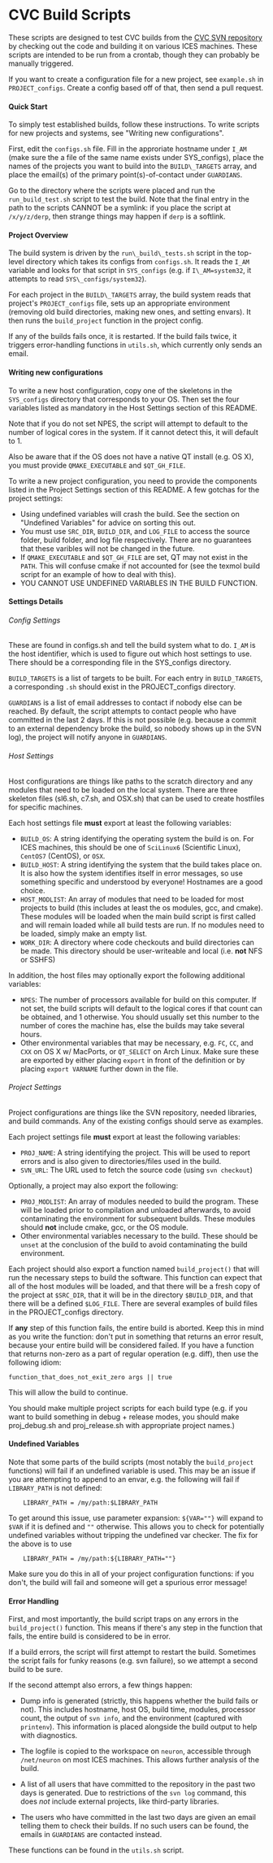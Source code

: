 # CVC Build Scripts

These scripts are designed to test CVC builds from the
[CVC SVN repository](https://svn.ices.utexas.edu/repos/cvc/) by checking
out the code and building it on various ICES machines. These scripts are
intended to be run from a crontab, though they can probably be manually
triggered.

If you want to create a configuration file for a new project, see `example.sh` in `PROJECT_configs`. Create a config based off of that, then send a pull request.

#### Quick Start

To simply test established builds, follow these instructions. To write
scripts for new projects and systems, see "Writing new configurations".

First, edit the `configs.sh` file. Fill in the approriate hostname under
`I_AM` (make sure the a file of the same name exists under SYS\_configs), 
place the names of the projects you want to build into the
`BUILD\_TARGETS` array, and place the email(s) of the primary point(s)-of-contact
under `GUARDIANS`.

Go to the directory where the scripts were placed and run the
`run_build_test.sh` script to test the build. Note that the final entry in the
path to the scripts CANNOT be a symlink: if you place the script at
`/x/y/z/derp`, then strange things may happen if `derp` is a softlink.

#### Project Overview

The build system is driven by the `run\_build\_tests.sh` script in the
top-level directory which takes its configs from `configs.sh`. It reads
the `I_AM` variable and looks for that script in `SYS_configs` (e.g. if
`I\_AM=system32`, it attempts to read `SYS\_configs/system32`). 

For each project in the `BUILD\_TARGETS` array, the build system reads 
that project's `PROJECT_configs` file, sets up an appropriate environment
(removing old build directories, making new ones, and setting envars). It
then runs the `build_project` function in the project config.

If any of the builds fails once, it is restarted. If the build fails twice,
it triggers error-handling functions in `utils.sh`, which currently only
sends an email.

#### Writing new configurations

To write a new host configuration, copy one of the skeletons in the
`SYS_configs` directory that corresponds to your OS. Then set the four
variables listed as mandatory in the Host Settings section of this README.

Note that if you do not set NPES, the script will attempt to default to
the number of logical cores in the system. If it cannot detect this, it
will default to 1.

Also be aware that if the OS does not have a native QT install (e.g. OS
X), you must provide `QMAKE_EXECUTABLE` and `$QT_GH_FILE`. 

To write a new project configuration, you need to provide the components
listed in the Project Settings section of this README. A few gotchas for
the project settings:

*  Using undefined variables will crash the build. See the section on "Undefined Variables" for advice on sorting this out.
* You must use `SRC_DIR`, `BUILD_DIR`, and `LOG_FILE` to access the source
folder, build folder, and log file respectively. There are no guarantees
that these varibles will not be changed in the future.
* If `QMAKE_EXECUTABLE` and `$QT_GH_FILE` are set, QT may not exist in the
`PATH`. This will confuse cmake if not accounted for (see the texmol build
script for an example of how to deal with this).
* YOU CANNOT USE UNDEFINED VARIABLES IN THE BUILD FUNCTION.

#### Settings Details

###### Config Settings

These are found in configs.sh and tell the build system what to do. `I_AM` is the
host identifier, which is used to figure out which host settings to use. There
should be a corresponding file in the SYS_configs directory.

`BUILD_TARGETS` is a list of targets to be built. For each entry in `BUILD_TARGETS`, a corresponding `.sh` should exist in the PROJECT_configs
directory.

`GUARDIANS` is a list of email addresses to contact if nobody else can be reached. 
By default, the script attempts to contact people who have committed in the last
2 days. If this is not possible (e.g. because a commit to an external dependency
broke the build, so nobody shows up in the SVN log), the project will notify 
anyone in `GUARDIANS`.

###### Host Settings

Host configurations are things like paths to the scratch directory and any
modules that need to be loaded on the local system. There are three skeleton
files (sl6.sh, c7.sh, and OSX.sh) that can be used to create hostfiles for
specific machines.

Each host settings file **must** export at least the following variables:

* `BUILD_OS`: A string identifying the operating system the build is on. For
ICES machines, this should be one of `SciLinux6` (Scientific Linux),
`CentOS7` (CentOS), or `OSX`.
* `BUILD_HOST`: A string identifying the system that the build takes place on. 
It is also how the system identifies itself in error messages, so use something specific and understood by everyone! Hostnames are a good choice.
* `HOST_MODLIST`: An array of modules that need to be loaded for most projects
to build (this includes at least the os modules, gcc, and cmake). These
 modules will be loaded when the main build script is first called and will
 remain loaded while all build tests are run. If no modules need to be loaded, simply make an empty list.
* `WORK_DIR`: A directory where code checkouts and build directories can be made.
This directory should be user-writeable and local (i.e. **not** NFS or SSHFS)

In addition, the host files may optionally export the following additional variables:

* `NPES`: The number of processors available for build on this computer. If not
  set, the build scripts will default to the logical cores if that count can be
  obtained, and 1 otherwise. You should usually set this number to the number of
  cores the machine has, else the builds may take several hours.
* Other environmental variables that may be necessary, e.g. `FC`, `CC`, and `CXX` on
  OS X w/ MacPorts, or `QT_SELECT` on Arch Linux. Make sure these are exported
  by either placing `export` in front of the definition or by placing
  `export VARNAME` further down in the file.

###### Project Settings

Project configurations are things like the SVN repository, needed libraries,
and build commands. Any of the existing configs should serve as examples.

Each project settings file **must** export at least the following variables:

* `PROJ_NAME`: A string identifying the project. This will be used to report
   errors and is also given to directories/files used in the build.
* `SVN_URL`: The URL used to fetch the source code (using `svn checkout`)

Optionally, a project may also export the following:

* `PROJ_MODLIST`: An array of modules needed to build the program. These will
  be loaded prior to compilation and unloaded afterwards, to avoid contaminating
  the environment for subsequent builds. These modules should **not**
  include cmake, gcc, or the OS module.
* Other environmental variables necessary to the build. These should be `unset`
  at the conclusion of the build to avoid contaminating the build environment.

Each project should also export a function named `build_project()` that will
run the necessary steps to build the software. This function can expect that
all of the host modules will be loaded, and that there will be a fresh copy
of the project at `$SRC_DIR`, that it will be in the directory `$BUILD_DIR`, and
that there will be a defined `$LOG_FILE`. There are several examples of build files
in the PROJECT_configs directory.

If **any** step of this function fails, the entire build is aborted. Keep this in mind as you write the function: don't put in something that returns an error result, because your entire build will be considered failed. If you have a function that returns non-zero as a part of regular operation (e.g. diff), then use the following idiom:

    function_that_does_not_exit_zero args || true

This will allow the build to continue.

You should make multiple project scripts for each build type
(e.g. if you want to build something in debug + release modes, you should make
  proj\_debug.sh and proj\_release.sh with appropriate project names.)

#### Undefined Variables

Note that some parts of the build scripts (most notably the `build_project`
functions) will fail if an undefined variable is used. This may be an issue if
you are attempting to append to an envar, e.g. the following will fail if
`LIBRARY_PATH` is not defined:

        LIBRARY_PATH = /my/path:$LIBRARY_PATH

To get around this issue, use parameter expansion:
`${VAR=""}` will expand to `$VAR` if it is defined and `""` otherwise. This
allows you to check for potentially undefined variables without tripping
the undefined var checker. The fix for the above is to use

        LIBRARY_PATH = /my/path:${LIBRARY_PATH=""}

Make sure you do this in all of your project configuration functions: if you don't, the build will fail and someone will get a spurious error message!

#### Error Handling

First, and most importantly, the build script traps on any errors in the `build_project()` function. This means if there's any step in the function that fails, the entire build is considered to be in error.

If a build errors, the script will first attempt to restart the build. Sometimes the script fails for funky reasons (e.g. svn failure), so we attempt a second build to be sure.

If the second attempt also errors, a few things happen:

* Dump info is generated (strictly, this happens whether the build fails or 
	  not). This includes hostname, host OS, build time, modules, processor count,
	  the output of `svn info`, and the environment (captured with `printenv`). This
	  information is placed alongside the build output to help with diagnostics.
	  
* The logfile is copied to the workspace on `neuron`, accessible through `/net/neuron` on most ICES machines. This allows further analysis of the build.
	
* A list of all users that have committed to the repository in the past two days
	  is generated. Due to restrictions of the `svn log` command, this does *not*
	  include external projects, like third-party libraries.
	  
* The users who have committed in the last two days are given an email telling
	  them to check their builds. If no such users can be found, the emails in
	  `GUARDIANS` are contacted instead.
	  
These functions can be found in the `utils.sh` script.
